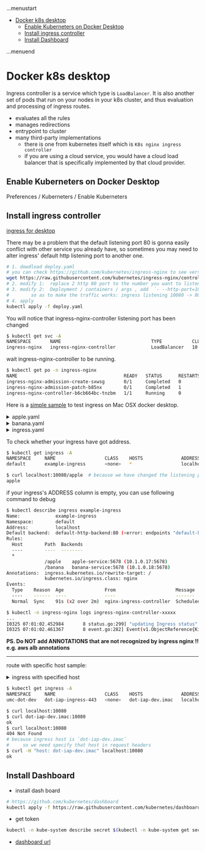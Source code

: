 ...menustart

- [Docker k8s desktop](#b63b5716d67330c388528bca20bf0165)
    - [Enable Kuberneters on Docker Desktop](#834aecdedbdc4ab95c71a729214c47ab)
    - [Install ingress controller](#588da1e7cecfc3f40fa3e015ff722499)
    - [Install Dashboard](#5633d2848d737c44ec1d89bc54ccdfa9)

...menuend


<h2 id="b63b5716d67330c388528bca20bf0165"></h2>


# Docker k8s desktop

Ingress controller is a service which type is `LoadBalancer`. It is also another set of pods that run on your nodes in your k8s cluster, and thus evaluation and processing of ingress routes.

- evaluates all the rules
- manages redirections
- entrypoint to cluster
- many third-party implementations
    - there is one from kubernetes itself which is `K8s nginx ingress controller`
    - if you are using a cloud service, you would have a cloud load balancer that is specifically implemented by that cloud provider.

<h2 id="834aecdedbdc4ab95c71a729214c47ab"></h2>


## Enable Kuberneters on Docker Desktop

Preferences / Kuberneters / Enable Kuberneters


<h2 id="588da1e7cecfc3f40fa3e015ff722499"></h2>


## Install ingress controller 

[ingress for desktop](https://kubernetes.github.io/ingress-nginx/deploy/#docker-for-mac)

There may be a problem that the default listening port 80 is gonna easily conflict with other service you already have, so sometimes you may need to alter ingress' default http listening port to another one.

```bash
# 1. dowdload deploy.yaml
# you can check https://github.com/kubernetes/ingress-nginx to see version list of controller
wget https://raw.githubusercontent.com/kubernetes/ingress-nginx/controller-v1.1.2/deploy/static/provider/cloud/deploy.yaml
# 2. modify 1:  replace 2 http 80 port to the number you want to listening, e.g. we can use 10080
# 3. modify 2:  Deployment / containers / args , add  `- --http-port=10080` , 
#        so as to make the traffic works: ingress listening 10080 -> 80 ingress
# 4. apply
kubectl apply -f deploy.yaml
```

You will notice that ingress-nginx-controller listening port has been changed

```bash
$ kubectl get svc -A
NAMESPACE       NAME                                 TYPE           CLUSTER-IP       EXTERNAL-IP   PORT(S)                           AGE
ingress-nginx   ingress-nginx-controller             LoadBalancer   10.108.84.93    localhost     10080:31402/TCP,443:32053/TCP   20s
```

wait ingress-nginx-controller to be running.

```bash
$ kubectl get po -n ingress-nginx
NAME                                       READY   STATUS      RESTARTS   AGE
ingress-nginx-admission-create-sxwsg       0/1     Completed   0          51s
ingress-nginx-admission-patch-b85nx        0/1     Completed   1          50s
ingress-nginx-controller-b6cb664bc-tnzbm   1/1     Running     0          51s
```


Here is a [simple sample](http://threelambda.com/2020/07/06/run-ingress-example-on-mac/) to test ingress on Mac OSX docker desktop.


<details>
<summary>
apple.yaml
</summary>

```yaml
kind: Pod
apiVersion: v1
metadata:
  name: apple-app
  labels:
    app: apple
spec:
  containers:
    - name: apple-app
      image: hashicorp/http-echo
      args:
        - "-text=apple"

---

kind: Service
apiVersion: v1
metadata:
  name: apple-service
spec:
  selector:
    app: apple
  ports:
    - port: 5678 # Default port for image
```

</details>


<details>
<summary>
banana.yaml
</summary>

```yaml
kind: Pod
apiVersion: v1
metadata:
  name: banana-app
  labels:
    app: banana
spec:
  containers:
    - name: banana-app
      image: hashicorp/http-echo
      args:
        - "-text=banana"

---

kind: Service
apiVersion: v1
metadata:
  name: banana-service
spec:
  selector:
    app: banana
  ports:
    - port: 5678 # Default port for image
```

</details>


<details>
<summary>
ingress.yaml
</summary>


```yaml
# deprecated !!!
apiVersion: extensions/v1beta1
kind: Ingress
metadata:
  name: example-ingress
  annotations:
    ingress.kubernetes.io/rewrite-target: /
spec:
  rules:
  - http:
      paths:
        - path: /apple
          backend:
            serviceName: apple-service
            servicePort: 5678
        - path: /banana
          backend:
            serviceName: banana-service
            servicePort: 5678
```

PS. extensions/v1beta1 may deprecated, use k8s.io/v1 instead , and ingress.class may be needed!

```yaml
apiVersion: networking.k8s.io/v1
kind: Ingress
metadata:
  name: example-ingress
  annotations:
    nginx.ingress.kubernetes.io/rewrite-target: /
    kubernetes.io/ingress.class: "nginx"
spec:
  rules:
    - host: 
      http:
        paths:
          - path: /apple
            pathType: Prefix
            backend:
              service:
                name: apple-service
                port:
                  number: 5678
          - path: /banana
            pathType: Prefix
            backend:
              service:
                name: banana-service
                port:
                  number: 5678
```

</details>

To check whether your ingress have got address.

```bash
$ kubectl get ingress -A
NAMESPACE     NAME                  CLASS    HOSTS              ADDRESS     PORTS   AGE
default       example-ingress       <none>   *                  localhost   80      4m17s

$ curl localhost:10080/apple  # because we have changed the listening port to 10080
apple
```

if your ingress's ADDRESS column is empty, you can use following command to debug

```bash
$ kubectl describe ingress example-ingress
Name:             example-ingress
Namespace:        default
Address:          localhost
Default backend:  default-http-backend:80 (<error: endpoints "default-http-backend" not found>)
Rules:
  Host        Path  Backends
  ----        ----  --------
  *
              /apple    apple-service:5678 (10.1.0.17:5678)
              /banana   banana-service:5678 (10.1.0.18:5678)
Annotations:  ingress.kubernetes.io/rewrite-target: /
              kubernetes.io/ingress.class: nginx
Events:
  Type    Reason  Age               From                      Message
  ----    ------  ----              ----                      -------
  Normal  Sync    91s (x2 over 2m)  nginx-ingress-controller  Scheduled for sync
```

```bash
$ kubectl -n ingress-nginx logs ingress-nginx-controller-xxxxx
...
I0325 07:01:02.452984       8 status.go:299] "updating Ingress status" namespace="default" ingress="example-ingress" currentValue=[] newValue=[{IP: Hostname:localhost Ports:[]}]
I0325 07:01:02.461367       8 event.go:282] Event(v1.ObjectReference{Kind:"Ingress", Namespace:"default", Name:"example-ingress", UID:"e1b49b5e-c5a0-49a0-8e2a-64dd36820261", APIVersion:"networking.k8s.io/v1", ResourceVersion:"296455", FieldPath:""}): type: 'Normal' reason: 'Sync' Scheduled for sync
```


**PS. Do NOT add ANNOTATIONS that are not recognized by ingress nginx !! e.g. aws alb annotations**


---

route with specific host sample:


<details>
<summary>
ingress with specified host
</summary>

```yaml
  apiVersion: networking.k8s.io/v1
  kind: Ingress
  metadata:
    name: {name}-ingress-443
  spec:
    rules:
    - host: dot-iap-dev.imac
      http:
        paths:
          - pathType: Prefix
            path: /
            backend:
              service:
                name: {name}
                port:
                  number: {port}             

```

</details>

```bash
$ kubectl get ingress -A
NAMESPACE     NAME                  CLASS    HOSTS              ADDRESS     PORTS   AGE
umc-dot-dev   dot-iap-ingress-443   <none>   dot-iap-dev.imac   localhost   80      28m

$ curl localhost:10080
$ curl dot-iap-dev.imac:10080
ok
$ curl localhost:10080
404 Not Found
# because ingress host is `dot-iap-dev.imac`
#     so we need specify that host in request headers
$ curl -H "host: dot-iap-dev.imac" localhost:10080
ok
```

<h2 id="5633d2848d737c44ec1d89bc54ccdfa9"></h2>


## Install Dashboard

- install dash board

```bash
# https://github.com/kubernetes/dashboard
kubectl apply -f https://raw.githubusercontent.com/kubernetes/dashboard/v2.5.1/aio/deploy/recommended.yaml
```

- get token

```bash
kubectl -n kube-system describe secret $(kubectl -n kube-system get secret | grep eks-admin | awk '{print $1}')
```

- [dashboard url](http://localhost:8001/api/v1/namespaces/kubernetes-dashboard/services/https:kubernetes-dashboard:/proxy/#!/login)
